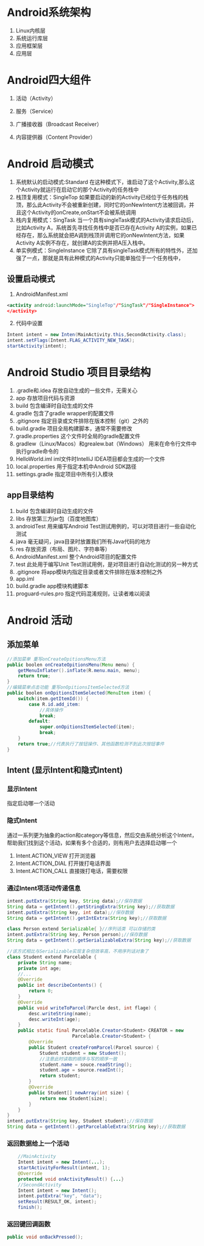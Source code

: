 # Android系统架构
1. Linux内核层
2. 系统运行库层
3. 应用框架层
4. 应用层
# Android四大组件
1. 活动（Activity）

2. 服务（Service）

3. 广播接收器（Broadcast Receiver）

4. 内容提供器（Content Provider）

# Android 启动模式
1. 系统默认的启动模式:Standard
在这种模式下，谁启动了这个Activity,那么这个Activity就运行在启动它的那个Activity的任务栈中
2. 栈顶复用模式：SingleTop
如果要启动的新的Activity已经位于任务栈的栈顶，那么此Activity不会被重新创建，同时它的onNewIntent方法被回调，并且这个Activity的onCreate,onStart不会被系统调用
3. 栈内复用模式：SingTask
当一个具有singleTask模式的Activity请求启动后，比如Activity A，系统首先寻找任务栈中是否已存在Activity A的实例，如果已经存在，那么系统就会把A调到栈顶并调用它的onNewIntent方法，如果Activity A实例不存在，就创建A的实例并把A压入栈中。
4. 单实例模式：SingleInstance
它除了具有singleTask模式所有的特性外，还加强了一点，那就是具有此种模式的Activity只能单独位于一个任务栈中，
## 设置启动模式
1. AndroidManifest.xml
```xml
<activity android:launchMode="SingleTop"/"SingTask"/"SingleInstance">
</activity>
```
2. 代码中设置
```java
Intent intent = new Inten(MainActivity.this,SecondActivity.class);
intent.setFlags(Intent.FLAG_ACTIVITY_NEW_TASK);
startActivity(intent);
```
# Android Studio 项目目录结构
1. .gradle和.idea
    存放自动生成的一些文件，无需关心
2. app
    存放项目代码与资源
3. build
    包含编译时自动生成的文件
4. gradle
    包含了gradle wrapper的配置文件
5. .gitignore
    指定目录或文件排除在版本控制（git）之外的
6. build.gradle
    项目全局构建脚本，通常不需要修改
7. gradle.properties
    这个文件时全局的gradle配置文件
8. gradlew（Linux/Macos）和grealew.bat（Windows）
    用来在命令行文件中执行gradle命令的
9. HelloWorld.iml
    iml文件时IntelliJ IDEA项目都会生成的一个文件
10. local.properties
    用于指定本机中Android SDK路径
11. settings.gradle
    指定项目中所有引入模块
## app目录结构
1. build
包含编译时自动生成的文件
2. libs
存放第三方jar包（百度地图库）
3. androidTest
用来编写Android Test测试用例的，可以对项目进行一些自动化测试
4. java
毫无疑问，java目录时放置我们所有Java代码的地方
5. res
存放资源（布局、图片、字符串等）
6. AndroidManifest.xml
整个Android项目的配置文件
7. test
此处用于编写Unit Test测试用例，是对项目进行自动化测试的另一种方式
8. .gitignore
将app模块内指定目录或者文件排除在版本控制之外
9. app.iml
10. build.gradle
app模块构建脚本
11. proguard-rules.pro
指定代码混淆规则，让读者难以阅读
# Android 活动
## 添加菜单
```java
//添加菜单 重写onCreateOpitionsMenu方法
public boolen onCreateOpitionsMenu(Menu menu) {
	getMenuInflater().inflate(R.menu.main, menu);
	return true;
}
//编辑菜单点击功能 重写onOpitionsItemSelected方法
public boolen onOpitionsItemSelected(MenuItem item) {
	switch(item.getItemId()) {
		case R.id.add_item:
			//具体操作
			break;
		default:
			super.onOpitionsItemSelected(item);
			break;
	}
	return true;//代表执行了按钮操作、其他函数检测不到此次按钮事件
}
```
## Intent (显示Intent和隐式Intent)
### 显示Intent
指定启动哪一个活动
### 隐式Intent
通过一系列更为抽象的action和category等信息，然后交由系统分析这个Intent，帮助我们找到这个活动，如果有多个合适的，则有用户去选择启动哪一个
1. Intent.ACTION_VIEW 打开浏览器
2. Intent.ACTION_DIAL 打开拨打电话界面
3. Intent.ACTION_CALL 直接拨打电话，需要权限
### 通过Intent项活动传递信息
```java
intent.putExtra(String key, String data);//保存数据
String data = getIntent().getStringExtra(String key);//获取数据
intent.putExtra(String key, int data);//保存数据
String data = getIntent().getIntExtra(String key);//获取数据

class Person extend Serializable{ }//序列话类 可以存储的类
intent.putExtra(String key, Person person);//保存数据
String data = getIntent().getSerializableExtra(String key);//获取数据

//该方式相比与Serializable实现复杂但效率高，不用序列话对象了
class Student extend Parcelable {
	private String name;
	private int age;
	//...
	@Override
	public int describeContents() {
		return 0;
	}
	@Override
	public void writeToParcel(Parcle dest, int flage) {
		desc.writeString(name);
		desc.writeInt(age);
	}
	public static final Parcelable.Creator<Student> CREATOR = new 
						Parcelable.Creator<Student> {
		@Override
		public Student createFromParcel(Parcel source) {
			Student student = new Student();
			//注意此时读取的顺序与写的顺序一致
			student.name = souce.readString();
			student.age = source.readInt();
			return student;
		}
		@Override
		public Student[] newArray(int size) {
			return new Student[size];
		}
	}
} 
intent.putExtra(String key, Student student);//保存数据
String data = getIntent().getParcelableExtra(String key);//获取数据
```
### 返回数据给上一个活动
```java
	//MainActivity
	Intent intent = new Intent(...);
	startActivityForResult(intent, 1);
	@Override
	protected void onActivityResult() {...}
	//SecondActivity
	Intent intent = new Intent();
	intent.putExtra("key", "data");
	setResult(RESULT_OK, intent);
	finish();
```
### 返回键回调函数
```java
public void onBackPressed();
```

